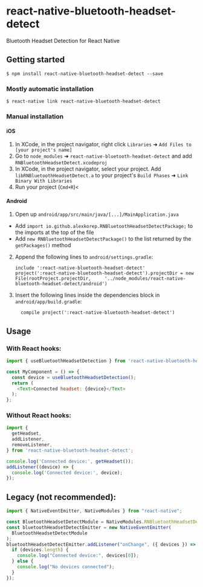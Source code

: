 # react-native-bluetooth-headset-detect

Bluetooth Headset Detection for React Native

## Getting started

`$ npm install react-native-bluetooth-headset-detect --save`

### Mostly automatic installation

`$ react-native link react-native-bluetooth-headset-detect`

### Manual installation


#### iOS

1. In XCode, in the project navigator, right click `Libraries` ➜ `Add Files to [your project's name]`
2. Go to `node_modules` ➜ `react-native-bluetooth-headset-detect` and add `RNBluetoothHeadsetDetect.xcodeproj`
3. In XCode, in the project navigator, select your project. Add `libRNBluetoothHeadsetDetect.a` to your project's `Build Phases` ➜ `Link Binary With Libraries`
4. Run your project (`Cmd+R`)<

#### Android

1. Open up `android/app/src/main/java/[...]/MainApplication.java`
  - Add `import io.github.alexkorep.RNBluetoothHeadsetDetectPackage;` to the imports at the top of the file
  - Add `new RNBluetoothHeadsetDetectPackage()` to the list returned by the `getPackages()` method
2. Append the following lines to `android/settings.gradle`:
  	```
  	include ':react-native-bluetooth-headset-detect'
  	project(':react-native-bluetooth-headset-detect').projectDir = new File(rootProject.projectDir, 	'../node_modules/react-native-bluetooth-headset-detect/android')
  	```
3. Insert the following lines inside the dependencies block in `android/app/build.gradle`:
  	```
      compile project(':react-native-bluetooth-headset-detect')
  	```


## Usage
### With React hooks:
```javascript
import { useBluetoothHeadsetDetection } from 'react-native-bluetooth-headset-detect';

const MyComponent = () => {
  const device = useBluetoothHeadsetDetection();
  return (
    <Text>Connected headset: {device}</Text>
  );
};
```
### Without React hooks:
```javascript
import {
  getHeadset,
  addListener,
  removeListener,
} from 'react-native-bluetooth-headset-detect';

console.log('Connected device:', getHeadset());
addListener((device) => {
  console.log('Connected device:', device);
});
```
## Legacy (not recommended):
```javascript
import { NativeEventEmitter, NativeModules } from "react-native";

const BluetoothHeadsetDetectModule = NativeModules.RNBluetoothHeadsetDetect;
const bluetoothHeadsetDetectEmitter = new NativeEventEmitter(
  BluetoothHeadsetDetectModule
);
bluetoothHeadsetDetectEmitter.addListener("onChange", ({ devices }) => {
  if (devices.length) {
    console.log("Connected device:", devices[0]);
  } else {
    console.log("No devices connected");
  }
});
```
